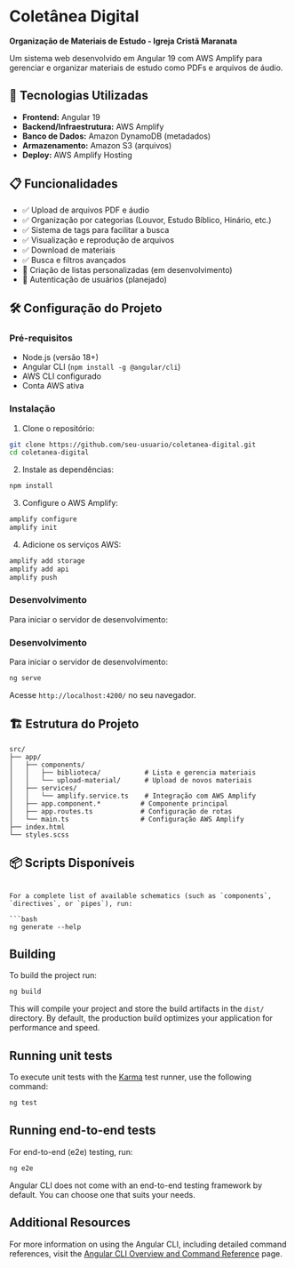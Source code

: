 # Coletânea Digital

**Organização de Materiais de Estudo - Igreja Cristã Maranata**

Um sistema web desenvolvido em Angular 19 com AWS Amplify para gerenciar e organizar materiais de estudo como PDFs e arquivos de áudio.

## 🚀 Tecnologias Utilizadas

- **Frontend:** Angular 19
- **Backend/Infraestrutura:** AWS Amplify
- **Banco de Dados:** Amazon DynamoDB (metadados)
- **Armazenamento:** Amazon S3 (arquivos)
- **Deploy:** AWS Amplify Hosting

## 📋 Funcionalidades

- ✅ Upload de arquivos PDF e áudio
- ✅ Organização por categorias (Louvor, Estudo Bíblico, Hinário, etc.)
- ✅ Sistema de tags para facilitar a busca
- ✅ Visualização e reprodução de arquivos
- ✅ Download de materiais
- ✅ Busca e filtros avançados
- 🚧 Criação de listas personalizadas (em desenvolvimento)
- 🚧 Autenticação de usuários (planejado)

## 🛠️ Configuração do Projeto

### Pré-requisitos

- Node.js (versão 18+)
- Angular CLI (`npm install -g @angular/cli`)
- AWS CLI configurado
- Conta AWS ativa

### Instalação

1. Clone o repositório:
```bash
git clone https://github.com/seu-usuario/coletanea-digital.git
cd coletanea-digital
```

2. Instale as dependências:
```bash
npm install
```

3. Configure o AWS Amplify:
```bash
amplify configure
amplify init
```

4. Adicione os serviços AWS:
```bash
amplify add storage
amplify add api
amplify push
```

### Desenvolvimento

Para iniciar o servidor de desenvolvimento:

### Desenvolvimento

Para iniciar o servidor de desenvolvimento:

```bash
ng serve
```

Acesse `http://localhost:4200/` no seu navegador.

## 🏗️ Estrutura do Projeto

```
src/
├── app/
│   ├── components/
│   │   ├── biblioteca/           # Lista e gerencia materiais
│   │   └── upload-material/      # Upload de novos materiais
│   ├── services/
│   │   └── amplify.service.ts    # Integração com AWS Amplify
│   ├── app.component.*          # Componente principal
│   ├── app.routes.ts            # Configuração de rotas
│   └── main.ts                  # Configuração AWS Amplify
├── index.html
└── styles.scss
```

## 📦 Scripts Disponíveis
```

For a complete list of available schematics (such as `components`, `directives`, or `pipes`), run:

```bash
ng generate --help
```

## Building

To build the project run:

```bash
ng build
```

This will compile your project and store the build artifacts in the `dist/` directory. By default, the production build optimizes your application for performance and speed.

## Running unit tests

To execute unit tests with the [Karma](https://karma-runner.github.io) test runner, use the following command:

```bash
ng test
```

## Running end-to-end tests

For end-to-end (e2e) testing, run:

```bash
ng e2e
```

Angular CLI does not come with an end-to-end testing framework by default. You can choose one that suits your needs.

## Additional Resources

For more information on using the Angular CLI, including detailed command references, visit the [Angular CLI Overview and Command Reference](https://angular.dev/tools/cli) page.
